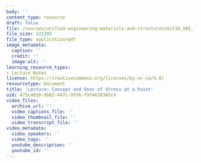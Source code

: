 ```yaml
---
body: ''
content_type: resource
draft: false
file: /courses/unified-engineering-materials-and-structures/mit16_001_f21_lec09.pdf
file_size: 322395
file_type: application/pdf
image_metadata:
  caption: ''
  credit: ''
  image-alt: ''
learning_resource_types:
- Lecture Notes
license: https://creativecommons.org/licenses/by-nc-sa/4.0/
resourcetype: Document
title: 'Lecture: Concept and Uses of Stress at a Point'
uid: 475c4030-9b82-447c-95f6-f9f4620382c4
video_files:
  archive_url: ''
  video_captions_file: ''
  video_thumbnail_file: ''
  video_transcript_file: ''
video_metadata:
  video_speakers: ''
  video_tags: ''
  youtube_description: ''
  youtube_id: ''
---
```


